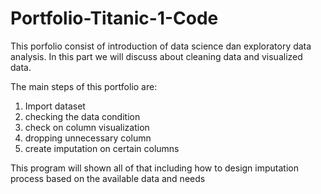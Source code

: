# Portfolio-Titanic-1-Code

This porfolio consist of introduction of data science dan exploratory data analysis. In this part we will discuss about cleaning data and visualized data.

The main steps of this portfolio are:
1. Import dataset
2. checking the data condition
3. check on column visualization
4. dropping unnecessary column
5. create imputation on certain columns

This program will shown all of that including how to design imputation process based on the available data and needs
